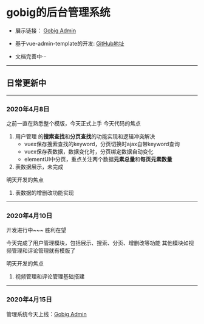 # gobig的后台管理系统

- 展示链接： [Gobig Admin](https://www.gobigtonight.top/admin)
- 基于vue-admin-template的开发: [GitHub地址](https://github.com/PanJiaChen/vue-admin-template)

- 文档完善中···
---
## 日常更新中
---
### 2020年4月8日
之前一直在熟悉整个模版，今天正式上手
今天代码的焦点
1. 用户管理 的**搜索查找**和**分页查找**的功能实现和逻辑冲突解决
    - vuex保存搜索查找的keyword，分页切换时ajax自带keyword查询
    - vuex保存表数据，数据变化时，分页绑定数据自动变化
    - elementUI中分页，重点关注两个数据**元素总量**和**每页元素数量**
2. 表数据展示，未完成

明天开发的焦点
1. 表数据的增删改功能实现
---
### 2020年4月10日

开发进行中~~~
胜利在望

今天完成了用户管理模块，包括展示、搜索、分页、增删改等功能
其他模块如视频管理和评论管理就有模版了

明天开发的焦点
1. 视频管理和评论管理基础搭建
---
### 2020年4月15日

管理系统今天上线：[Gobig Admin](https://www.gobigtonight.top/admin)

